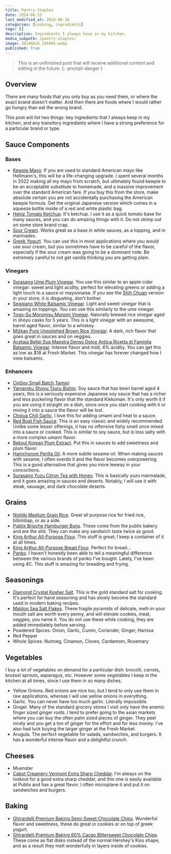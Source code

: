 ```yaml
---
title: Pantry Staples
date: 2024-06-15
last_modified_at: 2024-06-16
categories: [cooking, ingredients]
tags: []
description: Ingredients I always have in my kitchen.
media_subpath: /pantry-staples/
image: 20240616_165005.webp
published: True
---
```


> This is an unfinished post that will receive additional content and editing in the future. 
{: .prompt-danger }

## Overview
There are many foods that you only buy as you need them, or where the exact brand doesn't matter. And then there are foods where I would rather go hungry than eat the wrong brand.

This post will list two things: key ingredients that I always keep in my kitchen, and any transitory ingredients where I have a strong preference for a particular brand or type.

## Sauce Components
### Bases
- [Kewpie Mayo](https://www.kewpieshop.com/products/kewpie-mayonnaise-asian). If you are used to standard American mayo like Hellmann's, this will be a life-changing upgrade. I spent several months in 2022 making all my mayo from scratch, but ultimately found kewpie to be an acceptable substitute to homemade, and a massive improvement over the standard American fare. If you buy this from the store, make absolute certain you are not accidentally purchasing the American kewpie formula. Get the original Japanese version which comes in a squeeze bottle inside of a red and white
plastic bag.
- [Heinz Tomato Ketchup](https://www.amazon.com/Heinz-Tomato-Ketchup-32-Bottle/dp/B000WHXN3C). It's ketchup. I use it as a quick tomato base for many sauces, and you can do amazing things with it. Do not skimp out on some store brand crap.
- [Sour Cream](https://www.target.com/p/daisy-pure-38-natural-sour-cream-24oz/-/A-13451687). Works great as a base in white sauces, as a topping, and in marinades.
- [Greek Yogurt](https://www.target.com/p/chobani-whole-milk-plain-greek-yogurt-32oz/-/A-15242876). You can use this in most applications where you would use sour cream, but you sometimes have to be careful of the flavor, especially if the sour cream was going to be a dominant note. Be extremely careful to not get vanilla thinking you are getting plain.

### Vinegars
- [Surasang Ume Plum Vinegar](https://www.ndmmarket.com/shop/grocery/salad_dressings_oil_vinegar/oil_vinegar/vinegars/surasang_ume_plum_vinegar/p/1564405684690159981). You use this similar to an apple cider vinegar: sweet and light acidity, perfect for elevating greens or adding a light touch to a sauce or mayonnaise. If you see the [Shih Chuan](https://www.amazon.com/21-12oz-Vinegar-Shih-Chuan-Taiwan/dp/B00CO461UI) version in your store, it is disgusting, don't bother.
- [Seggiano White Balsamic Vinegar](https://www.amazon.com/Seggiano-Vinegar-Balsamic-White-Ounce/dp/B07FYD4ZS4). Light and sweet vinegar that is amazing on toppings. You can use this similarly to the ume vinegar.
- [Togo-Su Moromisu Moromi Vinegar](https://waimports.com/product/moromisu-moromi-vinegar/). Naturally brewed rice vinegar aged in shoyu casks for 5 years. This is a light vinegar with an awesome, barrel aged flavor, similar to a whiskey.
- [Mizkan Pure Unpolished Brown Rice Vinegar](https://www.amazon.com/Mizkan-Pure-Unpolished-brown-Vinegar/dp/B0017LJ0CU). A dark, rich flavor that goes great in sauces and on veggies.
- [Acetaia Bellei Sua Maestra Denso Dolce Antica Ricetta di Famiglia Balsamic Vinegar](https://www.bellei.it/en/products/denso-dolce-of-modena/sua-maesta-denso-dolce). Intense flavor and mild, 4% acidity. You can get this as low as $18 at Fresh Market. This vinegar has forever changed how I view balsamic.


### Enhancers
- [CinSoy Small Batch Tamari](https://shop.findlaymarket.org/products/cinsoy-small-batch-tamari)
- [Yamaroku Shoyu Tsuru Bishio](https://www.amazon.com/gp/product/B0036TFXY0). Soy sauce that has been barrel aged 4 years, this is a seriously expensive Japanese soy sauce that has a richer and less puckering flavor that the standard Kikkoman. It's only worth it if you are using it straight on a dish, since once you start cooking with it or mixing it into a sauce the flavor will be lost.
- [Cholua Chili Garlic](https://www.amazon.com/Cholula-Chili-Garlic-Sauce-Ounce/dp/B07M882H5H). I love this for adding umami and heat to a sauce.
- [Red Boat Fish Sauce](https://www.amazon.com/Red-Boat-Premium-Fish-Sauce/dp/B00B617XK2). This is an easy classic and widely recommended. Unlike some lesser offerings, it has no offensive fishy smell once mixed into a sauce or cooked.
This is similar to soy sauce, but is less salty with a more complex umami flavor.
- [Beksul Korean Plum Extract](https://megakfood.com/products/8801007343884). Put this in sauces to add sweetness and plum flavor. 
- [Hamchorom Perilla Oil](https://megakfood.com/products/8809058821573). A more subtle sesame oil. When making sauces with sesame, I often overdo it and the flavor becomes overpowering. This is a good alternative that gives you more leeway in your concoctions.
- [Surasang Yuzu Citron Tea with Honey](https://www.bokksumarket.com/products/surasang-yujacha-citron-tea-with-honey). This is basically yuzu marmalade, and it goes amazing in sauces and deserts. Notably, I will use it with steak, sausage, and dark chocolate deserts.

## Grains
- [Nishiki Medium Grain Rice](https://www.amazon.com/Nishiki-Medium-Grain-Rice-Pound/dp/B00852ZN2U). Great all purpose rice for fried rice, bibimbap, or as a side.
- [Publix Brioche Hamburger Buns](https://www.publix.com/pd/brioche-hamburger-buns-4ct/RIO-BBR-596690). These come from the publix bakery and are the shit. They can make any sandwich taste twice as good.
- [King Arthur All-Purpose Flour](https://www.amazon.com/KING-ARTHUR-FLOUR-PURPOSE-PACK/dp/B07G8KVWJP). This stuff is great; I keep a container of it at all times.
- [King Arthur All-Purpose Bread Flour](https://www.amazon.com/King-Arthur-Organic-Bread-Flour/dp/B008230RN2). Perfect for bread...
- [Panko](https://www.amazon.com/Plain-Bread-Crumbs-oz-Pack/dp/B075THZNWY). I haven't honestly been able to tell a meaningful difference between the various brands of panko I've bought. Lately, I've been using 4C. This stuff is amazing for breading and frying.

## Seasonings
- [Diamond Crystal Kosher Salt](https://www.amazon.com/Diamond-Crystal-Kosher-Salt-Additives/dp/B0BQPXDF8X). This is the gold standard salt for cooking. It's perfect for hand seasoning and has slowly become the standard used in modern baking recipes.
- [Maldon Sea Salt Flakes](https://www.amazon.com/Maldon-Sea-Salt-Flakes-ounce/dp/B00017028M). These fragile pyramids of delicate, melt-in-your mouth salt are worth every penny, and will elevate cookies, meat, veggies, you name it. You do not use these while cooking, they are added immediately before serving.
- Powdered Spices: Onion, Garlic, Cumin, Coriander, Ginger, Harissa
- Red Pepper
- Whole Spices: Nutmeg, Cinamon, Cloves, Cardamom, Rosemary

## Vegetables
I buy a lot of vegetables on demand for a particular dish: brocolli, carrots, brussel sprouts, asparagus, etc. However some vegetables I keep in the kitchen at all times, since I use them in so many dishes.
- Yellow Onions. Red onions are nice too, but I tend to only use them in raw applications, whereas I will use yellow onions in everything.
- Garlic. You can never have too much garlic. Literally impossible.
- Ginger. Many of the standard grocery stores I visit only have the anemic finger sized ginger roots. I tend to prefer going to the asian markets where you can buy the often palm sized pieces of ginger. They peel nicely and you get a ton of ginger for the effort and for less money. I've also had luck buying the larger ginger at the Fresh Market.
- Arugula. The perfect vegetable for salads, sandwiches, and burgers. It has a wonderful intense flavor and a delightful crunch.

## Cheeses
- Muenster
- [Cabot Creamery Vermont Extra Sharp Cheddar](https://cabotcreamery.com/products/cheese-extra-sharp-bar-dairy). I'm always on the lookout for a good extra sharp cheddar, and this one is easily available at Publix and has a great flavor. I often microplane it and put it on sandwiches and burgers. 

## Baking
- [Ghirardelli Premium Baking Semi-Sweet Chocolate Chips](https://www.target.com/p/ghirardelli-semi-sweet-chocolate-premium-baking-chips-12oz/-/A-13349383#lnk=sametab). Wonderful flavor and sweetness, these do great in cookies or on top of greek yogurt.
- [Ghirardelli Premium Baking 60% Cacao Bittersweet Chocolate Chips](https://www.target.com/p/ghirardelli-60-cacao-bittersweet-chocolate-premium-baking-chips-10oz/-/A-13349385#lnk=sametab). These come as flat disks instead of the normal Hershey's Kiss shape, and as a result they melt wonderfully in layers inside of cookies.